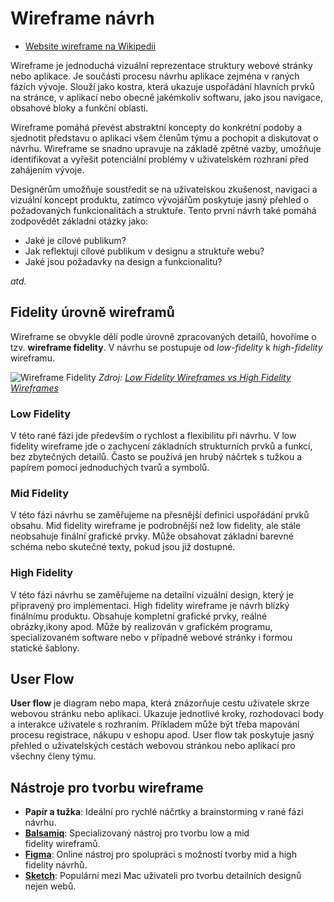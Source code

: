 Wireframe návrh
===============

- [Website wireframe na Wikipedii](https://en.wikipedia.org/wiki/Website_wireframe)

Wireframe je jednoduchá vizuální reprezentace struktury webové stránky nebo aplikace. Je součásti procesu návrhu aplikace zejména v raných fázích vývoje. Slouží jako kostra, která ukazuje uspořádání hlavních prvků na stránce, v aplikací nebo obecně jakémkoliv softwaru, jako jsou navigace, obsahové bloky a funkční oblasti.

Wireframe pomáhá převést abstraktní koncepty do konkrétní podoby a sjednotit představu o aplikaci všem členům týmu a pochopit a diskutovat o návrhu. Wireframe se snadno upravuje na základě zpětné vazby, umožňuje identifikovat a vyřešit potenciální problémy v uživatelském rozhraní před zahájením vývoje.

Designérům umožňuje soustředit se na uživatelskou zkušenost, navigaci a vizuální koncept produktu, zatímco vývojářům poskytuje jasný přehled o požadovaných funkcionalitách a struktuře. Tento první návrh také pomáhá zodpovědět základní otázky jako:

- Jaké je cílové publikum?
- Jak reflektuji cílové publikum v designu a struktuře webu?
- Jaké jsou požadavky na design a funkcionalitu?

*atd.*



Fidelity úrovně wireframů
-------------------------

Wireframe se obvykle dělí podle úrovně zpracovaných detailů, hovoříme o tzv. **wireframe fidelity**. V návrhu se postupuje od *low-fidelity* k *high-fidelity* wireframu.

![Wireframe Fidelity](wireframe_fidelity.jpg)
*Zdroj: [Low Fidelity Wireframes vs High Fidelity Wireframes](https://mentormate.com/blog/low-fidelity-wireframes-vs-high-fidelity-wireframes/)*


### Low Fidelity

V této rané fázi jde především o rychlost a flexibilitu při návrhu. V low fidelity wireframe jde o zachycení základních strukturních prvků a funkcí, bez zbytečných detailů. Často se používá jen hrubý náčrtek s tužkou a papírem pomocí jednoduchých tvarů a symbolů.

### Mid Fidelity

V této fázi návrhu se zaměřujeme na přesnější definici uspořádání prvků obsahu. Mid fidelity wireframe je podrobnější než low fidelity, ale stále neobsahuje finální grafické prvky. Může obsahovat základní barevné schéma nebo skutečné texty, pokud jsou již dostupné.

### High Fidelity

V této fázi návrhu se zaměřujeme na detailní vizuální design, který je připravený pro implementaci. High fidelity wireframe je návrh blízký finálnímu produktu. Obsahuje kompletní grafické prvky, reálné obrázky,ikony apod. Může bý realizován v grafickém programu, specializovaném software nebo v případně webové stránky i formou statické šablony.

User Flow
---------

**User flow** je diagram nebo mapa, která znázorňuje cestu uživatele skrze webovou stránku nebo aplikaci. Ukazuje jednotlivé kroky, rozhodovací body a interakce uživatele s rozhraním. Příkladem může být třeba mapování procesu registrace, nákupu v eshopu apod. User flow tak poskytuje jasný přehled o uživatelských cestách webovou stránkou nebo aplikací pro všechny členy týmu.


Nástroje pro tvorbu wireframe
-----------------------------

- **Papír a tužka**: Ideální pro rychlé náčrtky a brainstorming v rané fázi návrhu.
- **[Balsamiq](https://balsamiq.com)**: Specializovaný nástroj pro tvorbu low a mid fidelity wireframů.
- **[Figma](https://www.figma.com)**: Online nástroj pro spolupráci s možností tvorby mid a high fidelity návrhů.
- **[Sketch](https://www.sketch.com)**: Populární mezi Mac uživateli pro tvorbu detailních designů nejen webů.

